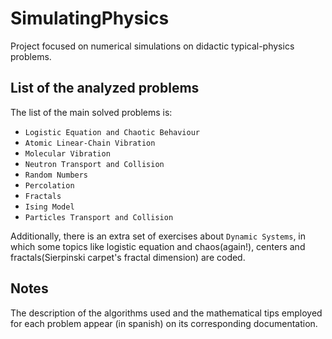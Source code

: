 # SimulatingPhysics

Project focused on numerical simulations on didactic typical-physics problems.

## List of the analyzed problems

The list of the main solved problems is:

* `Logistic Equation and Chaotic Behaviour`  
* `Atomic Linear-Chain Vibration`
* `Molecular Vibration` 
* `Neutron Transport and Collision` 
* `Random Numbers`
* `Percolation` 
* `Fractals` 
* `Ising Model`
* `Particles Transport and Collision`

Additionally, there is an extra set of exercises about `Dynamic Systems`, in which some topics like logistic equation and chaos(again!), centers and fractals(Sierpinski carpet's fractal dimension) are coded.

## Notes

The description of the algorithms used and the mathematical tips employed for each problem appear (in spanish) on its corresponding documentation.
